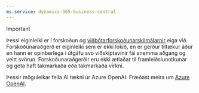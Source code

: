 ```yaml
---
ms.service: dynamics-365-business-central
---
```

> [!IMPORTANT]
> Þessi eiginleiki er í forskoðun og [viðbótarforskoðunarskilmálarnir](https://go.microsoft.com/fwlink/?linkid=2189520) eiga við. Forskoðunaraðgerð er eiginleiki sem er ekki lokið, en er gerður tiltækur áður en hann er opinberlega í útgáfu svo viðskiptavinir fái snemma aðgang og veitt svörun. Forskoðunaraðgerðir eru ekki ætlaðar til framleiðslunotkunar og geta haft takmarkaða eða takmarkaða virkni.
>
> Þessir möguleikar fella AI tækni úr Azure OpenAI. Fræðast meira um [Azure OpenAI](/legal/cognitive-services/openai/transparency-note).
